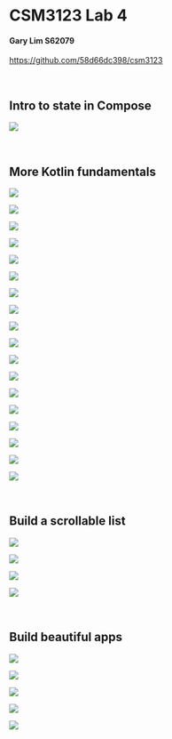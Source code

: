 # CSM3123 Lab 4
#### Gary Lim S62079

https://github.com/58d66dc398/csm3123

<div style="page-break-after: always"><br></div>

## Intro to state in Compose

![](20231122182401.png)

<div style="page-break-after: always"><br></div>

## More Kotlin fundamentals

![](20231122183851.png)

![](20231122184458.png)

![](20231122185030.png)

![](20231122185838.png)

![](20231122190434.png)

![](20231122190740.png)

![](20231122191557.png)

![](20231122192106.png)

![](20231122220437.png)

![](20231122221005.png)

![](20231122222038.png)

![](20231122222257.png)

![](20231122222811.png)

![](20231122223225.png)

![](20231122224029.png)

![](20231122223929.png)

![](20231122224302.png)

![](20231122230042.png)

<div style="page-break-after: always"><br></div>

## Build a scrollable list

![](20231122232634.png)

![](20231122233125.png)

![](20231122233650.png)

![](20231122230744.png)

<div style="page-break-after: always"><br></div>

## Build beautiful apps

![](20231122234303.png)

![](20231122234705.png)

![](20231122235557.png)

![](20231123014001.png)

![](20231122231218.png)